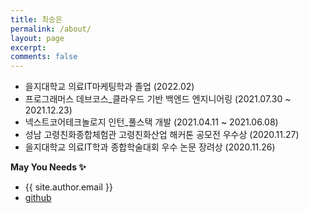 ```yaml
---
title: 최승은
permalink: /about/
layout: page
excerpt: 
comments: false
---
```


- 을지대학교 의료IT마케팅학과 졸업 (2022.02)
- 프로그래머스 데브코스_클라우드 기반 백엔드 엔지니어링 (2021.07.30 ~ 2021.12.23)
- 넥스트코어테크놀로지 인턴_풀스택 개발 (2021.04.11 ~ 2021.06.08)
- 성남 고령친화종합체험관 고령친화산업 해커톤 공모전 우수상 (2020.11.27)
- 을지대학교 의료IT학과 종합학술대회 우수 논문 장려상 (2020.11.26)

<!-- He's a student from Banyuwangi, living in Jogjakarta. the blog for documentation about his programming 🎒 journey, running on jekyll, hosting on [now.sh](http://now.sh) and using his own theme, he name it <a href="https://github.com/piharpi/jekyll-klise" target="_blank" rel="noopener">klisé</a>, he also loves to learning web technology; but he often forgot, that a reason why him doing the writing.

If you have a question about him or else, just send a letter to him.

You can [report](http://github.com/piharpi/jekyll-klise/issues/new) if there is an broken link(s) or somethings else. -->

**May You Needs ✨**

- {{ site.author.email }}
- <a href="https://www.github.com/cse0518" target="_blank" rel="noopener noreferrer">github</a>